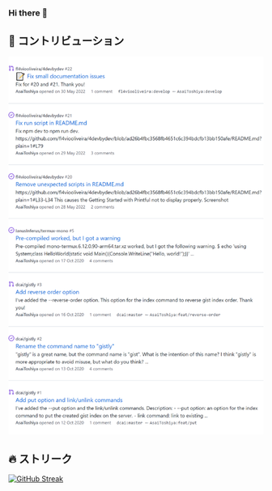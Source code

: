 ### Hi there 👋

<!--
**AsaiToshiya/AsaiToshiya** is a ✨ _special_ ✨ repository because its `README.md` (this file) appears on your GitHub profile.

Here are some ideas to get you started:

- 🔭 I’m currently working on ...
- 🌱 I’m currently learning ...
- 👯 I’m looking to collaborate on ...
- 🤔 I’m looking for help with ...
- 💬 Ask me about ...
- 📫 How to reach me: ...
- 😄 Pronouns: ...
- ⚡ Fun fact: ...
-->


## 👥 コントリビューション

<a href="https://github.com/search?q=involves%3AAsaiToshiya">
  <img src="involves.png" alt="コントリビューション" width="715" />
</a>


## 🔥 ストリーク

[![GitHub Streak](http://github-readme-streak-stats.herokuapp.com?user=AsaiToshiya&locale=ja)](https://git.io/streak-stats)
